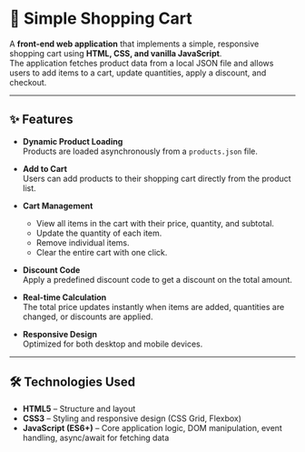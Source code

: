 # 🛒 Simple Shopping Cart

A **front-end web application** that implements a simple, responsive shopping cart using **HTML, CSS, and vanilla JavaScript**.  
The application fetches product data from a local JSON file and allows users to add items to a cart, update quantities, apply a discount, and checkout.

---

## ✨ Features

- **Dynamic Product Loading**  
  Products are loaded asynchronously from a `products.json` file.

- **Add to Cart**  
  Users can add products to their shopping cart directly from the product list.

- **Cart Management**  
  - View all items in the cart with their price, quantity, and subtotal.  
  - Update the quantity of each item.  
  - Remove individual items.  
  - Clear the entire cart with one click.  

- **Discount Code**  
  Apply a predefined discount code to get a  discount on the total amount.

- **Real-time Calculation**  
  The total price updates instantly when items are added, quantities are changed, or discounts are applied.

- **Responsive Design**  
  Optimized for both desktop and mobile devices.

---

## 🛠️ Technologies Used

- **HTML5** – Structure and layout  
- **CSS3** – Styling and responsive design (CSS Grid, Flexbox)  
- **JavaScript (ES6+)** – Core application logic, DOM manipulation, event handling, async/await for fetching data  



